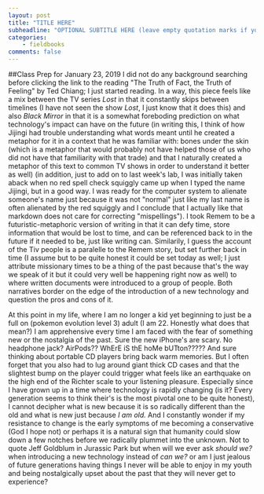 ```yaml
---
layout: post
title: "TITLE HERE"
subheadline: "OPTIONAL SUBTITLE HERE (leave empty quotation marks if you don't subtitle)"
categories:
    - fieldbooks
comments: false
---
```


##Class Prep for January 23, 2019
I did not do any background searching before clicking the link to the reading "The Truth of Fact, the Truth of Feeling" by Ted Chiang; I just started reading. In a way, this piece feels like a mix between the TV series *Lost* in that it constantly skips between timelines (I have not seen the show *Lost*, I just know that it does this) and also *Black Mirror* in that it is a somewhat foreboding prediction on what technology's impact can have on the future (in writing this, I think of how Jijingi had trouble understanding what words meant until he created a metaphor for it in a context that he was familiar with: bones under the skin (which is a metaphor that would probably not have helped those of us who did not have that familiarity with that trade) and that I naturally created a metaphor of this text to common TV shows in order to understand it better as well) (in addition, just to add on to last week's lab, I was initially taken aback when no red spell check squiggly came up when I typed the name Jijingi, but in a good way. I was ready for the computer system to alienate someone's name just because it was not "normal" just like my last name is often alienated by the red squiggly and I conclude that I actually like that markdown does not care for correcting "mispellings"). I took Remem to be a futuristic-metaphoric version of writing in that it can defy time, store information that would be lost to time, and can be referenced back to in the future if it needed to be, just like writing can. Similarily, I guess the account of the Tiv people is a paralelle to the Remem story, but set further back in time (I assume but to be quite honest it could be set today as well; I just attribute missionary times to be a thing of the past because that's the way we speak of it but it could very well be happening right now as well) to where written documents were introduced to a group of people. Both narratives border on the edge of the introduction of a new technology and question the pros and cons of it.

At this point in my life, where I am no longer a kid yet beginning to just be a full on (pokemon evolution level 3) adult (I am 22. Honestly what does that mean?) I am apprehensive every time I am faced with the fear of something new or the nostalgia of the past. Sure the new iPhone's are scary. No headphone jack? AirPods?? WhErE iS thE hoMe bUTton????? And sure thinking about portable CD players bring back warm memories. But I often forget that you also had to lug around giant thick CD cases and that the slightest bump on the player could trigger what feels like an earthquake on the high end of the Richter scale to your listening pleasure. Especially since I have grown up in a time where technology is rapidly changing (is it? Every generation seems to think their's is the most pivotal one to be quite honest), I cannot decipher what is new because it is so radically different than the old and what is new just because *I am old.* And I constantly wonder if my resistance to change is the early symptoms of me becoming a conservative (God I hope not) or perhaps it is a natural sign that humanity could slow down a few notches before we radically plummet into the unknown. Not to quote Jeff Goldblum in Jurassic Park but when will we ever ask *should we?* when introducing a new technology instead of *can we?* or am I just jealous of future generations having things I never will be able to enjoy in my youth and being nostalgically upset about the past that they will never get to experience?